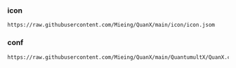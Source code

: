 
### icon

    https://raw.githubusercontent.com/Mieing/QuanX/main/icon/icon.jsom 
    

### conf 
    https://raw.githubusercontent.com/Mieing/QuanX/main/QuantumultX/QuanX.conf
